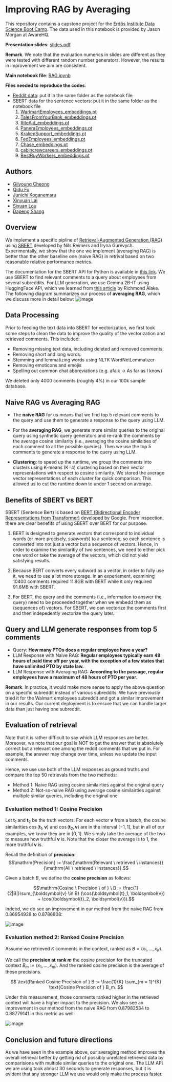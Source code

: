 # Improving RAG by Averaging
This repository contains a capstone project for the [Erdős Institute Data Science Boot Camp](https://www.erdosinstitute.org/). The data used in this notebook is provided by Jason Morgan at AwareHQ.

**Presentation slides**: [slides.pdf](https://github.com/gycheong/rag_by_averaging/blob/main/slides.pdf)

**Remark**. We note that the evaluation numerics in slides are different as they were tested with different random number generators. However, the results in improvement we aim are consistent.

**Main notebook file**: [RAG.ipynb](https://github.com/gycheong/rag_by_averaging/blob/main/RAG.ipynb)

**Files needed to reproduce the codes**:
* [Reddit data](https://drive.google.com/file/d/1Xc-GCpAQFGfTUOHOxwBsCNFFB9klgF5A/view?usp=sharing): put it in the same folder as the notebook file
* SBERT data for the sentence vectors: put it in the same folder as the notebook file
  1. [WarlmartEmployees_embeddings.pt](https://drive.google.com/file/d/1oKnpsSeCVqx4Ougzyn5KotKkA-c0TGil/view?usp=drive_link)
  2. [TalesFromYourBank_embeddings.pt](https://drive.google.com/file/d/1iJruY2m8i9aoLhZJh2j-COBMAONC2JTa/view?usp=drive_link)
  3. [RiteAid_embeddings.pt](https://drive.google.com/file/d/1st8jUyOxagBouyzZkSrizuWPR52RkYGG/view?usp=drive_link)
  4. [PaneraEmployees_embeddings.pt](https://drive.google.com/file/d/1ZaBtGKBq-OixqTPI0bfJLIzQh6Hm5vNe/view?usp=drive_link)
  5. [KrakenSupport_embeddings.pt](https://drive.google.com/file/d/1X0o_ViY5T7nOYoKo-i9Hdx3i2SQpPDdo/view?usp=drive_link)
  6. [FedEmployees_embeddings.pt](https://drive.google.com/file/d/1_dbP_NdyrmsF4o4HkzyU3KQjeDiRV25p/view?usp=drive_link)
  7. [Chase_embeddings.pt](https://drive.google.com/file/d/1mJWw2Qk4Oni1Ikvyshxsd0hZhfWSpID5/view?usp=drive_link)
  8. [cabincrewcareers_embeddings.pt](https://drive.google.com/file/d/1nygxNEg22uiCwz4ZTeFSVebJEEfVYS5B/view?usp=drive_link)
  9. [BestBuyWorkers_embeddings.pt](https://drive.google.com/file/d/1ZpnV7dXAleWoHUgnPZO_hp_FIN77EGVK/view?usp=drive_link)

## Authors
* [Gilyoung Cheong](https://www.linkedin.com/in/gycheong/)
* [Qidu Fu](https://www.linkedin.com/in/qidu-chidu-fu-212272236/)
* [Junichi Koganemaru](https://www.linkedin.com/in/junichi-koganemaru/)
* [Xinyuan Lai](https://www.linkedin.com/in/xinyuan-lai-98369810b/)
* [Sixuan Lou](https://www.linkedin.com/in/sixuan-lou/)
* [Dapeng Shang](https://www.linkedin.com/in/dapeng-shang-654316105/)

## Overview
We implement a specific pipline of [Retrieval-Augmented Generation (RAG)](https://aws.amazon.com/what-is/retrieval-augmented-generation/) using [SBERT](https://arxiv.org/abs/1908.10084) developed by Nils Reimers and Iryna Gurevych. Experimentally, we show that the one we implement (averaging RAG) is better than the other baseline one (naive RAG) in retrival based on two reasonable relative performance metrics. 

The documentation for the SBERT API for Python is available in [this link](https://sbert.net/). We use SBERT to find relevant comments to a query about employees from several subreddits. For LLM generation, we use Gemma 2B-IT using HuggingFace API, which we learned from [this article](https://huggingface.co/learn/cookbook/en/rag_with_hugging_face_gemma_mongodb) by Richmond Alake. The following diagram summarizes our process of **averaging RAG**, which we discuss more in detail below:
![image](https://github.com/gycheong/rag_by_averaging/assets/139825285/d8bada53-bd3a-4621-a77f-87db7d81fcc1)

## Data Processing

Prior to feeding the text data into SBERT for vectorization, we 
ﬁrst took some steps to clean the data to improve the quality of 
the vectorization and retrieved comments. This included:
* Removing  missing  text  data,  including  deleted  and  removed
comments.
* Removing  short  and  long  words.
* Stemming  and  lemmatizing  words  using  NLTK 
WordNetLemmatizer
* Removing  emoticons  and  emojis
* Spelling  out  common  chat  abbreviations  (e.g.   afaik  →  As  far 
as  I  know)

We  deleted  only  4000  comments  (roughly  4%)  in  our  100k  sample
database.

## Naive RAG vs Averaging RAG

* The **naive RAG** for us means that we find top 5 relevant comments to the query and use them to generate a response to the query using LLM.
* For the **averaging RAG**, we generate more similar queries to the original query using synthetic query generators and re-rank the comments by the average cosine similarity (i.e., averaging the cosine similaities of each comment to all the possible queries). Then we use the top 5 comments to generate a response to the query using LLM.

* **Clustering**: to speed up the runtime, we group the comments into clusters using K-means (K=4) clustering based on their vector representations with respect to cosine similarity. We stored the average vector representations of each cluster for quick comparison. This allowed us to cut the runtime down to under 1 second on average.

## Benefits of SBERT vs BERT

SBERT (Sentence Bert) is based on [BERT (Bidirectional Encoder Representations from Transformer)](https://arxiv.org/abs/1810.04805) developed by Google. From inspection, there are clear benefits of using SBERT over BERT for our purpose.

1. BERT is designed to generate vectors that correspond to individual words (or more precisely, *subwords*) to a sentence, so each sentence is converted into not just a vector but a sequence of vectors. Hence, in order to examine the similaritiy of two sentences, we need to either pick one word or take the average of the vectors, which did not yield satisfying results.

2. Because BERT converts every subword as a vector, in order to fully use it, we need to use a lot more storage. In an experiement, examining 10400 comments required 11.8GB with BERT while it only required 91.6MB with SBERT.

3. For BERT, the query and the comments (i.e., information to answer the query) need to be proceeded together when we embedd them as (sequences of) vectors. For SBERT, we can vectorize the comments first and then indepedently vectorize the query later.

## Query and LLM generate responses from top 5 comments
* Query: **How many PTOs does a regular employee have a year?**
* LLM Response with Naive RAG: **Regular employees typically earn 48 hours of paid time off per year, with the exception of a few states that have unlimited PTO by state law.**
* LLM Response with Averaging RAG: **According to the passage, regular employees have a maximum of 48 hours of PTO per year.**

**Remark**. In practice, it would make more sense to apply the above question on a specific subreddit instead of various subreddits. We have previously tried it for the Walmart employees subreddit and got a similar improvement in our results. Our current deployment is to ensure that we can handle larger data than just having one subreddit.

## Evaluation of retrieval

Note that it is rather difficult to say which LLM responses are better. Moreover, we note that our goal is NOT to get the answer that is absolutely correct but a relevant one among the reddit comments that we put in. For example, the answer may change over time, unless we update the input comments.

Hence, we use use both of the LLM responses as ground truths and compare the top 50 retrievals from the two methods:
* Method 1: Naive RAG using cosine similairties against the original query
* Method 2: Not-so-naive RAG using average cosine similairties against multiple similar queries, including the original one

### Evaluation method 1: Cosine Precision

Let $\boldsymbol{t}_1$ and $\boldsymbol{t}_2$ be the truth vectors. For each vector $\boldsymbol{v}$ from a batch, the cosine similarities $\cos(\boldsymbol{t}_1, \boldsymbol{v})$ and $\cos(\boldsymbol{t}_2, \boldsymbol{v})$ are in the interval $[-1, 1]$, but in all of our examples, we know they are in $[0, 1]$. We simply take the average of the two to measure how truthful $\boldsymbol{v}$ is. Note that the closer the average is to $1$, the more truthful $\boldsymbol{v}$ is.

Recall the definition of **precision**:
$$\mathrm{Precision} := \frac{\mathrm{Relevant \ retrieved \ instances}}{\mathrm{All \ retrieved \ instances}}.$$

Given a batch $B$, we define the **cosine precision** as follows:

$$\mathrm{Cosine \ Precision \ of } \ B := \frac{1}{2|B|}\sum_{\boldsymbol{v} \in B}  (\cos(\boldsymbol{t}_1, \boldsymbol{v}) + \cos(\boldsymbol{t}_2, \boldsymbol{v})).$$

Indeed, we do see an improvement in our method from the naive RAG from 0.86954928 to 0.8786808:

![image](https://github.com/gycheong/rag_by_averaging/assets/139825285/92f72a9d-68aa-4273-8e39-19cc13e157b1)



### Evaluation method 2: Ranked Cosine Precision

Assume we retrieved $K$ comments in the context, ranked as $B = (x_1, \ldots, x_K)$.

We call the **precision at rank $m$** the cosine precision for the truncated context $B_m := (x_1, \ldots, x_m)$. And the ranked cosine precision is the average of these precisions.

$$
\text{Ranked Cosine Precision of } B := \frac{1}{K} \sum_{m = 1}^{K} \text{Cosine Precision of } B_m.
$$

Under this measurement, those comments ranked higher in the retrieved context will have a higher impact to the precision. We also see an improvement in our method from the naive RAG from 0.87982534 to 0.88779141 in this metric as well:

![image](https://github.com/gycheong/rag_by_averaging/assets/139825285/6d0d65e2-1347-4591-a312-b2ab8c7f62a0)


## Conclusion and future directions

As we have seen in the example above, our averaging method improves the overall retrieval better by getting rid of possibly unrelated retrieved data by comparisions with multiple similar queries to the original one. The LLM API we are using took almost 30 seconds to generate responses, but it is evident that any stronger LLM we use would only make the process faster.

